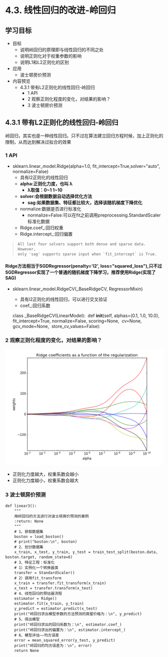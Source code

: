 # 4.3. 线性回归的改进-岭回归

学习目标
----

*   目标
    *   说明岭回归的原理即与线性回归的不同之处
    *   说明正则化对于权重参数的影响
    *   说明L1和L2正则化的区别
*   应用
    *   波士顿房价预测
*   内容预览
    *   4.3.1 带有L2正则化的线性回归-岭回归
        *   1 API
        *   2 观察正则化程度的变化，对结果的影响？
        *   3 波士顿房价预测

4.3.1 带有L2正则化的线性回归-岭回归
----------------------

岭回归，其实也是一种线性回归。只不过在算法建立回归方程时候，加上正则化的限制，从而达到解决过拟合的效果

### 1 API

*   sklearn.linear\_model.Ridge(alpha=1.0, fit\_intercept=True,solver="auto", normalize=False)
    *   具有l2正则化的线性回归
    *   **alpha:正则化力度，也叫 λ**
        *   **λ取值：0~1 1~10**
    *   **solver:会根据数据自动选择优化方法**
        *   **sag:如果数据集、特征都比较大，选择该随机梯度下降优化**
    *   normalize:数据是否进行标准化
        *   normalize=False:可以在fit之前调用preprocessing.StandardScaler标准化数据
    *   Ridge.coef_:回归权重
    *   Ridge.intercept_:回归偏置

>     All last four solvers support both dense and sparse data. However,
>     only 'sag' supports sparse input when `fit_intercept` is True.
>

#### Ridge方法相当于SGDRegressor(penalty='l2', loss="squared_loss"),只不过SGDRegressor实现了一个普通的随机梯度下降学习，推荐使用Ridge(实现了SAG)

* sklearn.linear\_model.RidgeCV(\_BaseRidgeCV, RegressorMixin)
  *   具有l2正则化的线性回归，可以进行交叉验证
  *   coef_:回归系数

  class _BaseRidgeCV(LinearModel):
  ​    def __init__(self, alphas=(0.1, 1.0, 10.0),
  ​                 fit_intercept=True, normalize=False, scoring=None,
  ​                 cv=None, gcv_mode=None,
  ​                 store_cv_values=False):


### 2 观察正则化程度的变化，对结果的影响？

![正则化力度](../images/正则化力度.png)

*   正则化力度越大，权重系数会越小
*   正则化力度越小，权重系数会越大

### 3 波士顿房价预测

    def linear3():
        """
        用岭回归的方法进行对波士顿房价预测的案例
        :return: None
        """
        # 1、获取数据集
        boston = load_boston()
        # print("boston:\n", boston)
        # 2、划分数据集
        x_train, x_test, y_train, y_test = train_test_split(boston.data, boston.target, random_state=6)
        # 3、特征工程：标准化
        # 1）实例化一个转换器类
        transfer = StandardScaler()
        # 2）调用fit_transform
        x_train = transfer.fit_transform(x_train)
        x_test = transfer.transform(x_test)
        # 4、线性回归的预估器流程
        estimator = Ridge()
        estimator.fit(x_train, y_train)
        y_predict = estimator.predict(x_test)
        print("岭回归求出模型参数的方法预测的房屋价格为：\n", y_predict)
        # 5、得出模型
        print("岭回归求出的回归系数为：\n", estimator.coef_)
        print("岭回归求出的偏置为：\n", estimator.intercept_)
        # 6、模型评估——均方误差
        error = mean_squared_error(y_test, y_predict)
        print("岭回归的均方误差为：\n", error)
        return None
